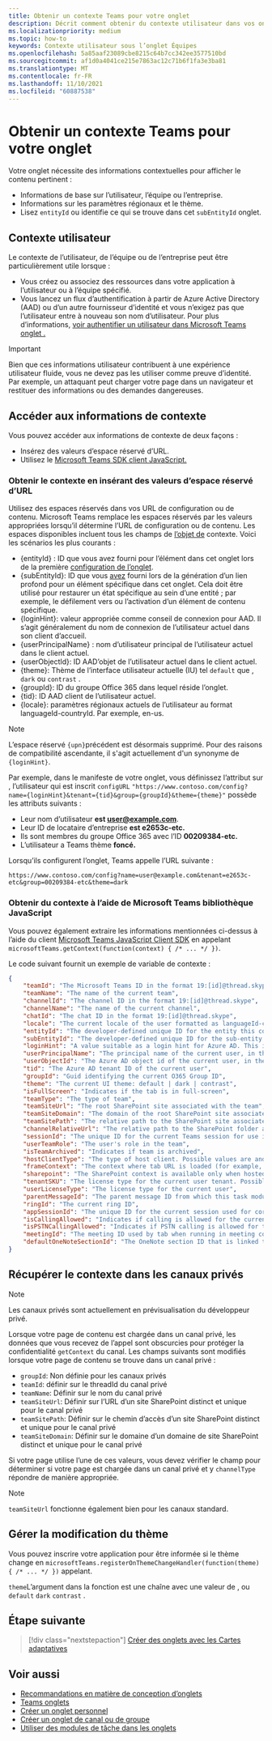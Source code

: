```yaml
---
title: Obtenir un contexte Teams pour votre onglet
description: Décrit comment obtenir du contexte utilisateur dans vos onglets
ms.localizationpriority: medium
ms.topic: how-to
keywords: Contexte utilisateur sous l’onglet Équipes
ms.openlocfilehash: 5a85aaf23089cbe8215c64b7cc342ee3577510bd
ms.sourcegitcommit: af1d0a4041ce215e7863ac12c71b6f1fa3e3ba81
ms.translationtype: MT
ms.contentlocale: fr-FR
ms.lasthandoff: 11/10/2021
ms.locfileid: "60887538"
---
```

# <a name="get-context-for-your-tab"></a>Obtenir un contexte Teams pour votre onglet

Votre onglet nécessite des informations contextuelles pour afficher le contenu pertinent :

* Informations de base sur l’utilisateur, l’équipe ou l’entreprise.
* Informations sur les paramètres régionaux et le thème.
* Lisez `entityId` ou identifie ce qui se trouve dans cet `subEntityId` onglet.

## <a name="user-context"></a>Contexte utilisateur

Le contexte de l’utilisateur, de l’équipe ou de l’entreprise peut être particulièrement utile lorsque :

* Vous créez ou associez des ressources dans votre application à l’utilisateur ou à l’équipe spécifié.
* Vous lancez un flux d’authentification à partir de Azure Active Directory (AAD) ou d’un autre fournisseur d’identité et vous n’exigez pas que l’utilisateur entre à nouveau son nom d’utilisateur. Pour plus d’informations, [voir authentifier un utilisateur dans Microsoft Teams onglet .](~/concepts/authentication/authentication.md)

> [!IMPORTANT]
> Bien que ces informations utilisateur contribuent à une expérience utilisateur fluide, vous ne devez pas les utiliser comme preuve d’identité.  Par exemple, un attaquant peut charger votre page dans un navigateur et restituer des informations ou des demandes dangereuses.

## <a name="access-context-information"></a>Accéder aux informations de contexte

Vous pouvez accéder aux informations de contexte de deux façons :

* Insérez des valeurs d’espace réservé d’URL.
* Utilisez le [Microsoft Teams SDK client JavaScript.](/javascript/api/overview/msteams-client)

### <a name="get-context-by-inserting-url-placeholder-values"></a>Obtenir le contexte en insérant des valeurs d’espace réservé d’URL

Utilisez des espaces réservés dans vos URL de configuration ou de contenu. Microsoft Teams remplace les espaces réservés par les valeurs appropriées lorsqu’il détermine l’URL de configuration ou de contenu. Les espaces disponibles incluent tous les champs de [l’objet de](/javascript/api/@microsoft/teams-js/microsoftteams.context?view=msteams-client-js-latest&preserve-view=true) contexte. Voici les scénarios les plus courants :

* {entityId} : ID que vous avez fourni pour l’élément dans cet onglet lors de la première [configuration de l’onglet](~/tabs/how-to/create-tab-pages/configuration-page.md).
* {subEntityId}: ID que vous [avez](~/concepts/build-and-test/deep-links.md) fourni lors de la génération d’un lien profond pour un élément spécifique dans cet onglet. Cela doit être utilisé pour restaurer un état spécifique au sein d’une entité ; par exemple, le défilement vers ou l’activation d’un élément de contenu spécifique.
* {loginHint}: valeur appropriée comme conseil de connexion pour AAD. Il s’agit généralement du nom de connexion de l’utilisateur actuel dans son client d’accueil.
* {userPrincipalName} : nom d’utilisateur principal de l’utilisateur actuel dans le client actuel.
* {userObjectId}: ID AAD’objet de l’utilisateur actuel dans le client actuel.
* {theme}: Thème de l’interface utilisateur actuelle (IU) tel `default` que , `dark` ou `contrast` .
* {groupId}: ID du groupe Office 365 dans lequel réside l’onglet.
* {tid}: ID AAD client de l’utilisateur actuel.
* {locale}: paramètres régionaux actuels de l’utilisateur au format languageId-countryId. Par exemple, en-us.

> [!NOTE]
> L’espace réservé `{upn}`précédent est désormais supprimé. Pour des raisons de compatibilité ascendante, il s'agit actuellement d'un synonyme de `{loginHint}`.

Par exemple, dans le manifeste de votre onglet, vous définissez l’attribut sur , l’utilisateur qui est inscrit `configURL` `"https://www.contoso.com/config?name={loginHint}&tenant={tid}&group={groupId}&theme={theme}"` possède les attributs suivants :

* Leur nom d’utilisateur **est user@example.com**.
* Leur ID de locataire d’entreprise **est e2653c-etc.**
* Ils sont membres du groupe Office 365 avec l’ID **00209384-etc.**
* L’utilisateur a Teams thème **foncé.**

Lorsqu’ils configurent l’onglet, Teams appelle l’URL suivante :

`https://www.contoso.com/config?name=user@example.com&tenant=e2653c-etc&group=00209384-etc&theme=dark`

### <a name="get-context-by-using-the-microsoft-teams-javascript-library"></a>Obtenir du contexte à l’aide de Microsoft Teams bibliothèque JavaScript

Vous pouvez également extraire les informations mentionnées ci-dessus à l’aide du client [Microsoft Teams JavaScript Client SDK](/javascript/api/overview/msteams-client) en appelant `microsoftTeams.getContext(function(context) { /* ... */ })`.

Le code suivant fournit un exemple de variable de contexte :

```json
{
    "teamId": "The Microsoft Teams ID in the format 19:[id]@thread.skype",
    "teamName": "The name of the current team",
    "channelId": "The channel ID in the format 19:[id]@thread.skype",
    "channelName": "The name of the current channel",
    "chatId": "The chat ID in the format 19:[id]@thread.skype",
    "locale": "The current locale of the user formatted as languageId-countryId (for example, en-us)",
    "entityId": "The developer-defined unique ID for the entity this content points to",
    "subEntityId": "The developer-defined unique ID for the sub-entity this content points to",
    "loginHint": "A value suitable as a login hint for Azure AD. This is usually the login name of the current user, in their home tenant",
    "userPrincipalName": "The principal name of the current user, in the current tenant",
    "userObjectId": "The Azure AD object id of the current user, in the current tenant",
    "tid": "The Azure AD tenant ID of the current user",
    "groupId": "Guid identifying the current O365 Group ID",
    "theme": "The current UI theme: default | dark | contrast",
    "isFullScreen": "Indicates if the tab is in full-screen",
    "teamType": "The type of team",
    "teamSiteUrl": "The root SharePoint site associated with the team",
    "teamSiteDomain": "The domain of the root SharePoint site associated with the team",
    "teamSitePath": "The relative path to the SharePoint site associated with the team",
    "channelRelativeUrl": "The relative path to the SharePoint folder associated with the channel",
    "sessionId": "The unique ID for the current Teams session for use in correlating telemetry data",
    "userTeamRole": "The user's role in the team",
    "isTeamArchived": "Indicates if team is archived",
    "hostClientType": "The type of host client. Possible values are android, ios, web, desktop, rigel",
    "frameContext": "The context where tab URL is loaded (for example, content, task, setting, remove, sidePanel)",
    "sharepoint": "The SharePoint context is available only when hosted in SharePoint",
    "tenantSKU": "The license type for the current user tenant. Possible values are enterprise, free, edu, unknown",
    "userLicenseType": "The license type for the current user",
    "parentMessageId": "The parent message ID from which this task module is launched",
    "ringId": "The current ring ID",
    "appSessionId": "The unique ID for the current session used for correlating telemetry data",
    "isCallingAllowed": "Indicates if calling is allowed for the current logged in user",
    "isPSTNCallingAllowed": "Indicates if PSTN calling is allowed for the current logged in user",
    "meetingId": "The meeting ID used by tab when running in meeting context",
    "defaultOneNoteSectionId": "The OneNote section ID that is linked to the channel"
}
```

## <a name="retrieve-context-in-private-channels"></a>Récupérer le contexte dans les canaux privés

> [!Note]
> Les canaux privés sont actuellement en prévisualisation du développeur privé.

Lorsque votre page de contenu est chargée dans un canal privé, les données que vous recevez de l’appel sont obscurcies pour protéger la confidentialité `getContext` du canal. Les champs suivants sont modifiés lorsque votre page de contenu se trouve dans un canal privé :

* `groupId`: Non définie pour les canaux privés
* `teamId`: définir sur le threadId du canal privé
* `teamName`: Définir sur le nom du canal privé
* `teamSiteUrl`: Définir sur l’URL d’un site SharePoint distinct et unique pour le canal privé
* `teamSitePath`: Définir sur le chemin d’accès d’un site SharePoint distinct et unique pour le canal privé
* `teamSiteDomain`: Définir sur le domaine d’un domaine de site SharePoint distinct et unique pour le canal privé

Si votre page utilise l’une de ces valeurs, vous devez vérifier le champ pour déterminer si votre page est chargée dans un canal privé et y `channelType` répondre de manière appropriée.

> [!Note]
> `teamSiteUrl` fonctionne également bien pour les canaux standard.

## <a name="handle-theme-change"></a>Gérer la modification du thème

Vous pouvez inscrire votre application pour être informée si le thème change en `microsoftTeams.registerOnThemeChangeHandler(function(theme) { /* ... */ })` appelant.

`theme`L’argument dans la fonction est une chaîne avec une valeur de , ou `default` `dark` `contrast` .

## <a name="next-step"></a>Étape suivante

> [!div class="nextstepaction"]
> [Créer des onglets avec les Cartes adaptatives](~/tabs/how-to/build-adaptive-card-tabs.md)

## <a name="see-also"></a>Voir aussi

* [Recommandations en matière de conception d’onglets](../../tabs/design/tabs.md)
* [Teams onglets](~/tabs/what-are-tabs.md)
* [Créer un onglet personnel](~/tabs/how-to/create-personal-tab.md)
* [Créer un onglet de canal ou de groupe](~/tabs/how-to/create-channel-group-tab.md)
* [Utiliser des modules de tâche dans les onglets](~/task-modules-and-cards/task-modules/task-modules-tabs.md)